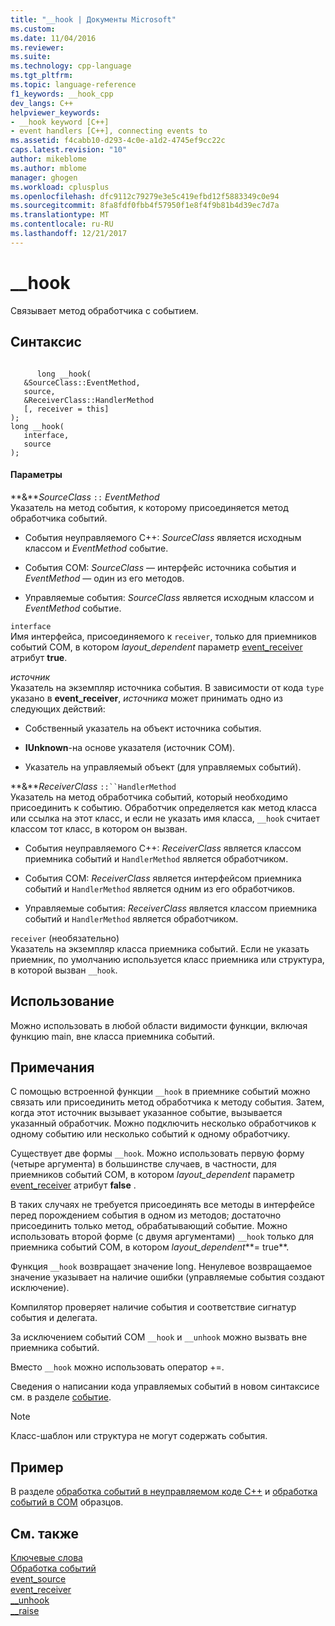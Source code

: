 ```yaml
---
title: "__hook | Документы Microsoft"
ms.custom: 
ms.date: 11/04/2016
ms.reviewer: 
ms.suite: 
ms.technology: cpp-language
ms.tgt_pltfrm: 
ms.topic: language-reference
f1_keywords: __hook_cpp
dev_langs: C++
helpviewer_keywords:
- __hook keyword [C++]
- event handlers [C++], connecting events to
ms.assetid: f4cabb10-d293-4c0e-a1d2-4745ef9cc22c
caps.latest.revision: "10"
author: mikeblome
ms.author: mblome
manager: ghogen
ms.workload: cplusplus
ms.openlocfilehash: dfc9112c79279e3e5c419efbd12f5883349c0e94
ms.sourcegitcommit: 8fa8fdf0fbb4f57950f1e8f4f9b81b4d39ec7d7a
ms.translationtype: MT
ms.contentlocale: ru-RU
ms.lasthandoff: 12/21/2017
---
```

# <a name="hook"></a>__hook
Связывает метод обработчика с событием.  
  
## <a name="syntax"></a>Синтаксис  
  
```  
  
      long __hook(  
   &SourceClass::EventMethod,  
   source,  
   &ReceiverClass::HandlerMethod  
   [, receiver = this]  
);  
long __hook(  
   interface,  
   source  
);  
```  
  
#### <a name="parameters"></a>Параметры  
 **&***SourceClass* `::` *EventMethod*  
 Указатель на метод события, к которому присоединяется метод обработчика событий.  
  
-   События неуправляемого C++: *SourceClass* является исходным классом и *EventMethod* событие.  
  
-   События COM: *SourceClass* — интерфейс источника события и *EventMethod* — один из его методов.  
  
-   Управляемые события: *SourceClass* является исходным классом и *EventMethod* событие.  
  
 `interface`  
 Имя интерфейса, присоединяемого к `receiver`, только для приемников событий COM, в котором *layout_dependent* параметр [event_receiver](../windows/event-receiver.md) атрибут **true**.  
  
 *источник*  
 Указатель на экземпляр источника события. В зависимости от кода `type` указано в **event_receiver**, *источника* может принимать одно из следующих действий:  
  
-   Собственный указатель на объект источника события.  
  
-   **IUnknown**-на основе указателя (источник COM).  
  
-   Указатель на управляемый объект (для управляемых событий).  
  
 **&***ReceiverClass* `::``HandlerMethod`  
 Указатель на метод обработчика событий, который необходимо присоединить к событию. Обработчик определяется как метод класса или ссылка на этот класс, и если не указать имя класса, `__hook` считает классом тот класс, в котором он вызван.  
  
-   События неуправляемого C++: *ReceiverClass* является классом приемника событий и `HandlerMethod` является обработчиком.  
  
-   События COM: *ReceiverClass* является интерфейсом приемника событий и `HandlerMethod` является одним из его обработчиков.  
  
-   Управляемые события: *ReceiverClass* является классом приемника событий и `HandlerMethod` является обработчиком.  
  
 `receiver` (необязательно)  
 Указатель на экземпляр класса приемника событий. Если не указать приемник, по умолчанию используется класс приемника или структура, в которой вызван `__hook`.  
  
## <a name="usage"></a>Использование  
 Можно использовать в любой области видимости функции, включая функцию main, вне класса приемника событий.  
  
## <a name="remarks"></a>Примечания  
 С помощью встроенной функции `__hook` в приемнике событий можно связать или присоединить метод обработчика к методу события. Затем, когда этот источник вызывает указанное событие, вызывается указанный обработчик. Можно подключить несколько обработчиков к одному событию или несколько событий к одному обработчику.  
  
 Существует две формы `__hook`. Можно использовать первую форму (четыре аргумента) в большинстве случаев, в частности, для приемников событий COM, в котором *layout_dependent* параметр [event_receiver](../windows/event-receiver.md) атрибут **false** .  
  
 В таких случаях не требуется присоединять все методы в интерфейсе перед порождением события в одном из методов; достаточно присоединить только метод, обрабатывающий событие. Можно использовать второй форме (с двумя аргументами) `__hook` только для приемника событий COM, в котором *layout_dependent***= true**.  
  
 Функция `__hook` возвращает значение long. Ненулевое возвращаемое значение указывает на наличие ошибки (управляемые события создают исключение).  
  
 Компилятор проверяет наличие события и соответствие сигнатур события и делегата.  
  
 За исключением событий COM `__hook` и `__unhook` можно вызвать вне приемника событий.  
  
 Вместо `__hook` можно использовать оператор +=.  
  
 Сведения о написании кода управляемых событий в новом синтаксисе см. в разделе [событие](../windows/event-cpp-component-extensions.md).  
  
> [!NOTE]
>  Класс-шаблон или структура не могут содержать события.  
  
## <a name="example"></a>Пример  
 В разделе [обработка событий в неуправляемом коде C++](../cpp/event-handling-in-native-cpp.md) и [обработка событий в COM](../cpp/event-handling-in-com.md) образцов.  
  
## <a name="see-also"></a>См. также  
 [Ключевые слова](../cpp/keywords-cpp.md)   
 [Обработка событий](../cpp/event-handling.md)   
 [event_source](../windows/event-source.md)   
 [event_receiver](../windows/event-receiver.md)   
 [__unhook](../cpp/unhook.md)   
 [__raise](../cpp/raise.md)